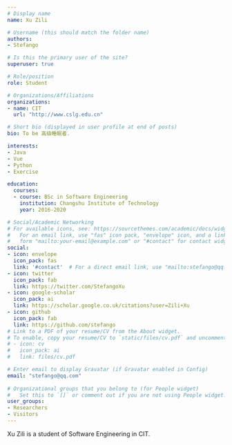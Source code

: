 ```yaml
---
# Display name
name: Xu Zili

# Username (this should match the folder name)
authors:
- Stefango

# Is this the primary user of the site?
superuser: true

# Role/position
role: Student

# Organizations/Affiliations
organizations:
- name: CIT
  url: "http://www.cslg.edu.cn"

# Short bio (displayed in user profile at end of posts)
bio: To be 高级睡眠者.

interests:
- Java
- Vue
- Python
- Exercise

education:
  courses:
  - course: BSc in Software Engineering
    institution: Changshu Institute of Technology
    year: 2016-2020

# Social/Academic Networking
# For available icons, see: https://sourcethemes.com/academic/docs/widgets/#icons
#   For an email link, use "fas" icon pack, "envelope" icon, and a link in the
#   form "mailto:your-email@example.com" or "#contact" for contact widget.
social:
- icon: envelope
  icon_pack: fas
  link: '#contact'  # For a direct email link, use "mailto:stefango@qq.com".
- icon: twitter
  icon_pack: fab
  link: https://twitter.com/StefangoXu
- icon: google-scholar
  icon_pack: ai
  link: https://scholar.google.co.uk/citations?user=Zili+Xu
- icon: github
  icon_pack: fab
  link: https://github.com/stefango
# Link to a PDF of your resume/CV from the About widget.
# To enable, copy your resume/CV to `static/files/cv.pdf` and uncomment the lines below.  
# - icon: cv
#   icon_pack: ai
#   link: files/cv.pdf

# Enter email to display Gravatar (if Gravatar enabled in Config)
email: "stefango@qq.com"
  
# Organizational groups that you belong to (for People widget)
#   Set this to `[]` or comment out if you are not using People widget.  
user_groups:
- Researchers
- Visitors
---
```


Xu Zili is a student of Software Engineering in CIT. 